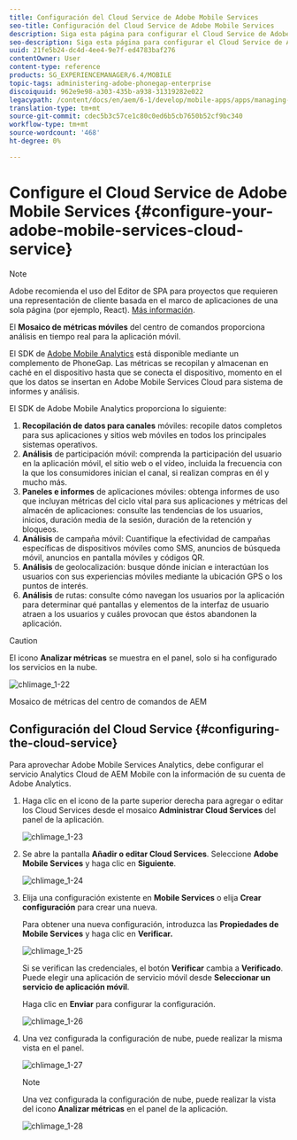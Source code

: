 ```yaml
---
title: Configuración del Cloud Service de Adobe Mobile Services
seo-title: Configuración del Cloud Service de Adobe Mobile Services
description: Siga esta página para configurar el Cloud Service de Adobe Mobile Services.
seo-description: Siga esta página para configurar el Cloud Service de Adobe Mobile Services.
uuid: 21fe5b24-dc4d-4ee4-9e7f-ed4783baf276
contentOwner: User
content-type: reference
products: SG_EXPERIENCEMANAGER/6.4/MOBILE
topic-tags: administering-adobe-phonegap-enterprise
discoiquuid: 962e9e98-a303-435b-a938-31319282e022
legacypath: /content/docs/en/aem/6-1/develop/mobile-apps/apps/managing-aem-mobile-apps/configure-your-adobe-phonegap-build-cloud-service1
translation-type: tm+mt
source-git-commit: cdec5b3c57ce1c80c0ed6b5cb7650b52cf9bc340
workflow-type: tm+mt
source-wordcount: '468'
ht-degree: 0%

---
```



# Configure el Cloud Service de Adobe Mobile Services {#configure-your-adobe-mobile-services-cloud-service}

>[!NOTE]
>
>Adobe recomienda el uso del Editor de SPA para proyectos que requieren una representación de cliente basada en el marco de aplicaciones de una sola página (por ejemplo, React). [Más información](/help/sites-developing/spa-overview.md).

El **Mosaico de métricas móviles** del centro de comandos proporciona análisis en tiempo real para la aplicación móvil.

El SDK de [Adobe Mobile Analytics](https://www.adobe.com/ca/solutions/digital-analytics/mobile-web-apps-analytics.html) está disponible mediante un complemento de PhoneGap. Las métricas se recopilan y almacenan en caché en el dispositivo hasta que se conecta el dispositivo, momento en el que los datos se insertan en Adobe Mobile Services Cloud para sistema de informes y análisis.

El SDK de Adobe Mobile Analytics proporciona lo siguiente:

1. **Recopilación de datos para canales**  móviles: recopile datos completos para sus aplicaciones y sitios web móviles en todos los principales sistemas operativos.
1. **Análisis**  de participación móvil: comprenda la participación del usuario en la aplicación móvil, el sitio web o el vídeo, incluida la frecuencia con la que los consumidores inician el canal, si realizan compras en él y mucho más.
1. **Paneles e informes**  de aplicaciones móviles: obtenga informes de uso que incluyan métricas del ciclo vital para sus aplicaciones y métricas del almacén de aplicaciones: consulte las tendencias de los usuarios, inicios, duración media de la sesión, duración de la retención y bloqueos.
1. **Análisis**  de campaña móvil: Cuantifique la efectividad de campañas específicas de dispositivos móviles como SMS, anuncios de búsqueda móvil, anuncios en pantalla móviles y códigos QR.
1. **Análisis**  de geolocalización: busque dónde inician e interactúan los usuarios con sus experiencias móviles mediante la ubicación GPS o los puntos de interés.
1. **Análisis**  de rutas: consulte cómo navegan los usuarios por la aplicación para determinar qué pantallas y elementos de la interfaz de usuario atraen a los usuarios y cuáles provocan que éstos abandonen la aplicación.

>[!CAUTION]
>
>El icono **Analizar métricas** se muestra en el panel, solo si ha configurado los servicios en la nube.

![chlimage_1-22](assets/chlimage_1-22.png)

Mosaico de métricas del centro de comandos de AEM

## Configuración del Cloud Service {#configuring-the-cloud-service}

Para aprovechar Adobe Mobile Services Analytics, debe configurar el servicio Analytics Cloud de AEM Mobile con la información de su cuenta de Adobe Analytics.

1. Haga clic en el icono de la parte superior derecha para agregar o editar los Cloud Services desde el mosaico **Administrar Cloud Services** del panel de la aplicación.

   ![chlimage_1-23](assets/chlimage_1-23.png)

1. Se abre la pantalla **Añadir o editar Cloud Services**. Seleccione **Adobe Mobile Services** y haga clic en **Siguiente**.

   ![chlimage_1-24](assets/chlimage_1-24.png)

1. Elija una configuración existente en **Mobile Services** o elija **Crear configuración** para crear una nueva.

   Para obtener una nueva configuración, introduzca las **Propiedades de Mobile Services** y haga clic en **Verificar.**

   ![chlimage_1-25](assets/chlimage_1-25.png)

   Si se verifican las credenciales, el botón **Verificar** cambia a **Verificado**. Puede elegir una aplicación de servicio móvil desde **Seleccionar un servicio de aplicación móvil**.

   Haga clic en **Enviar** para configurar la configuración.

   ![chlimage_1-26](assets/chlimage_1-26.png)

1. Una vez configurada la configuración de nube, puede realizar la misma vista en el panel.

   ![chlimage_1-27](assets/chlimage_1-27.png)

   >[!NOTE]
   >
   >Una vez configurada la configuración de nube, puede realizar la vista del icono **Analizar métricas** en el panel de la aplicación.

   ![chlimage_1-28](assets/chlimage_1-28.png)

